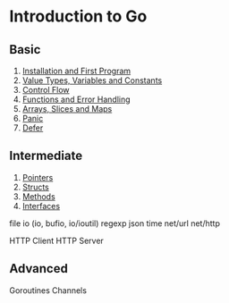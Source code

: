 # Introduction to Go

## Basic

1. [Installation and First Program](0)
1. [Value Types, Variables and Constants](1)
1. [Control Flow](2)
1. [Functions and Error Handling](3)
1. [Arrays, Slices and Maps](4)
1. [Panic](5)
1. [Defer](6)

## Intermediate

1. [Pointers](10)
1. [Structs](11)
1. [Methods](12)
1. [Interfaces](13)

file io (io, bufio, io/ioutil)
regexp
json
time
net/url
net/http

HTTP Client
HTTP Server

## Advanced

Goroutines
Channels
